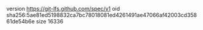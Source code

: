 version https://git-lfs.github.com/spec/v1
oid sha256:5ae81ed5198832ca7bc78018081ed4261491ae47066af42003cd35861de54b6e
size 16336
